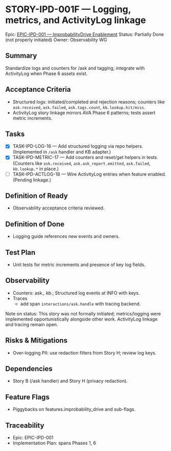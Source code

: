 # STORY-IPD-001F — Logging, metrics, and ActivityLog linkage

Epic: [EPIC-IPD-001 — ImprobabilityDrive Enablement](/docs/implementation/epics/EPIC-IPD-001-improbability-drive.md)
Status: Partially Done (not properly initiated)
Owner: Observability WG

## Summary
Standardize logs and counters for /ask and tagging; integrate with ActivityLog when Phase 6 assets exist.

## Acceptance Criteria
- Structured logs: initiated/completed and rejection reasons; counters like `ask.received`, `ask.failed`, `ask.tags.count`, `kb.lookup.hit/miss`.
- ActivityLog story linkage mirrors AVA Phase 6 patterns; tests assert metric increments.

## Tasks
- [x] TASK-IPD-LOG-16 — Add structured logging via repo helpers. (Implemented in `/ask` handler and KB adapter.)
- [x] TASK-IPD-METRIC-17 — Add counters and reset/get helpers in tests. (Counters like `ask.received`, `ask.ask_report.emitted`, `ask.failed`, `kb.lookup.*` in place.)
- [ ] TASK-IPD-ACTLOG-18 — Wire ActivityLog entries when feature enabled. (Pending linkage.)

## Definition of Ready
- Observability acceptance criteria reviewed.

## Definition of Done
- Logging guide references new events and owners.

## Test Plan
- Unit tests for metric increments and presence of key log fields.

## Observability
- Counters: ask.*, kb.*; Structured log events at INFO with keys.
- Traces
	- add span `interactions/ask.handle` with tracing backend.

Note on status: This story was not formally initiated; metrics/logging were implemented opportunistically alongside other work. ActivityLog linkage and tracing remain open.

## Risks & Mitigations
- Over-logging PII: use redaction filters from Story H; review log keys.

## Dependencies
- Story B (/ask handler) and Story H (privacy redaction).

## Feature Flags
- Piggybacks on features.improbability_drive and sub-flags.

## Traceability
- Epic: EPIC-IPD-001
- Implementation Plan: spans Phases 1, 6
